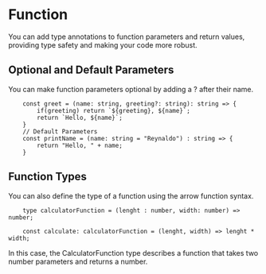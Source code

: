 # Function
You can add type annotations to function parameters and return values, providing type safety and making your code more robust.

## Optional and Default Parameters
You can make function parameters optional by adding a ? after their name.
```
    const greet = (name: string, greeting?: string): string => {
        if(greeting) return `${greeting}, ${name}`;
        return `Hello, ${name}`;
    }
    // Default Parameters
    const printName = (name: string = "Reynaldo") : string => {
        return "Hello, " + name;
    }
```

## Function Types
You can also define the type of a function using the arrow function syntax.
```
    type calculatorFunction = (lenght : number, width: number) => number;

    const calculate: calculatorFunction = (lenght, width) => lenght * width;

``` 
In this case, the CalculatorFunction type describes a function that takes two number parameters and returns a number.